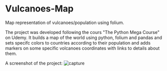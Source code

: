 # Vulcanoes-Map
Map representation of vulcanoes/population using folium.

The project was developed following the cours "The Python Mega Course" on Udemy.
It builds a map of the world using python, folium and pandas and sets specifc colors to countries according to their population and adds markers on some specific volcanoes coordinates with links to details about them.

A screenshot of the project:
![capture](https://user-images.githubusercontent.com/15141209/50861519-cc269180-134d-11e9-963d-434da37b4e87.PNG)
